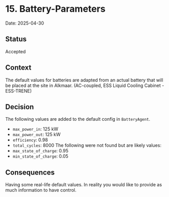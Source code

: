 # 15. Battery-Parameters

Date: 2025-04-30

## Status

Accepted

## Context

The default values for batteries are adapted from an actual battery that will be placed at the site in Alkmaar. (AC-coupled, ESS Liquid Cooling Cabinet - ESS-TRENE)

## Decision

The following values are added to the default config in `BatteryAgent`.
- `max_power_in`: 125 kW
- `max_power_out`: 125 kW
- `efficiency`: 0.98
- `total_cycles`: 8000
The following were not found but are likely values:
- `max_state_of_charge`: 0.95
- `min_state_of_charge`: 0.05

## Consequences

Having some real-life default values. In reality you would like to provide as much information to have control.
